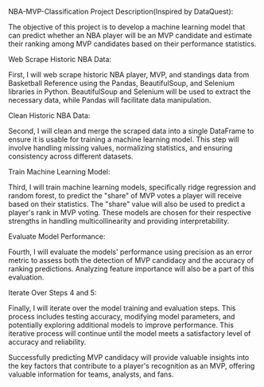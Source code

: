 NBA-MVP-Classification Project Description(Inspired by DataQuest):

The objective of this project is to develop a machine learning model that can predict whether an NBA player will be an MVP candidate and estimate their ranking among MVP candidates based on their performance statistics.

Web Scrape Historic NBA Data:

First, I will web scrape historic NBA player, MVP, and standings data from Basketball Reference using the Pandas, BeautifulSoup, and Selenium libraries in Python. BeautifulSoup and Selenium will be used to extract the necessary data, while Pandas will facilitate data manipulation.

Clean Historic NBA Data:

Second, I will clean and merge the scraped data into a single DataFrame to ensure it is usable for training a machine learning model. This step will involve handling missing values, normalizing statistics, and ensuring consistency across different datasets.

Train Machine Learning Model:

Third, I will train machine learning models, specifically ridge regression and random forest, to predict the "share" of MVP votes a player will receive based on their statistics. The "share" value will also be used to predict a player's rank in MVP voting. These models are chosen for their respective strengths in handling multicollinearity and providing interpretability.

Evaluate Model Performance:

Fourth, I will evaluate the models' performance using precision as an error metric to assess both the detection of MVP candidacy and the accuracy of ranking predictions. Analyzing feature importance will also be a part of this evaluation.

Iterate Over Steps 4 and 5:

Finally, I will iterate over the model training and evaluation steps. This process includes testing accuracy, modifying model parameters, and potentially exploring additional models to improve performance. This iterative process will continue until the model meets a satisfactory level of accuracy and reliability.

Successfully predicting MVP candidacy will provide valuable insights into the key factors that contribute to a player's recognition as an MVP, offering valuable information for teams, analysts, and fans.
